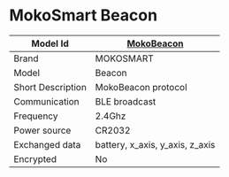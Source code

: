 # MokoSmart Beacon

|Model Id|[MokoBeacon](https://github.com/theengs/decoder/blob/development/src/devices/Mokobeacon_json.h)|
|-|-|
|Brand|MOKOSMART|
|Model|Beacon|
|Short Description|MokoBeacon protocol|
|Communication|BLE broadcast|
|Frequency|2.4Ghz|
|Power source|CR2032|
|Exchanged data|battery, x_axis, y_axis, z_axis|
|Encrypted|No|
